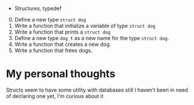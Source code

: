  - Structures, typedef

 0. Define a new type `struct dog` 
 1. Write a function that initialize a variable of type `struct dog`
 2. Write a function that prints a `struct dog`
 3. Define a new type `dog_t` as a new name for the type `struct dog`.
 4. Write a function that creates a new dog.
 5. Write a function that frees dogs.

# My personal thoughts
Structs seem to have some utility with databases still I haven't been in need of declaring one yet, I'm curious about it
